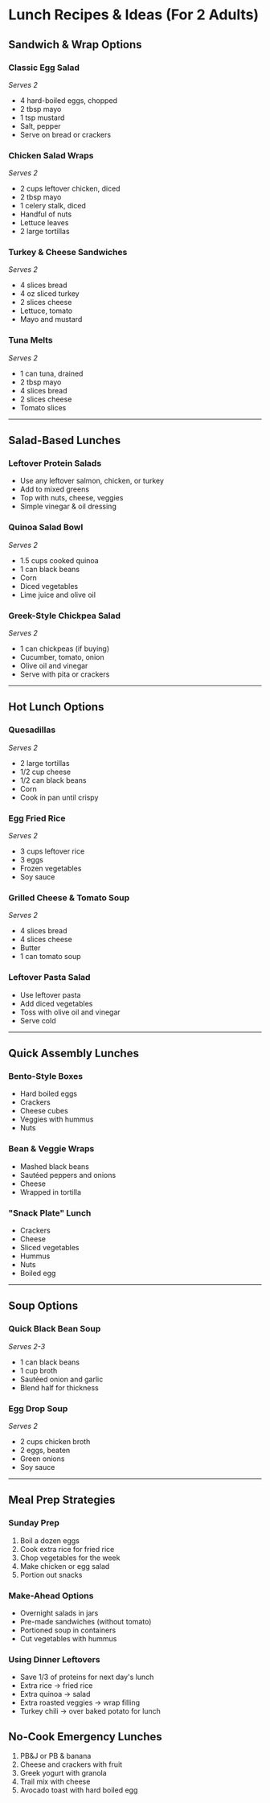 # Lunch Recipes & Ideas (For 2 Adults)

## Sandwich & Wrap Options

### Classic Egg Salad
*Serves 2*
- 4 hard-boiled eggs, chopped
- 2 tbsp mayo
- 1 tsp mustard
- Salt, pepper
- Serve on bread or crackers

### Chicken Salad Wraps
*Serves 2*
- 2 cups leftover chicken, diced
- 2 tbsp mayo
- 1 celery stalk, diced
- Handful of nuts
- Lettuce leaves
- 2 large tortillas

### Turkey & Cheese Sandwiches
*Serves 2*
- 4 slices bread
- 4 oz sliced turkey
- 2 slices cheese
- Lettuce, tomato
- Mayo and mustard

### Tuna Melts
*Serves 2*
- 1 can tuna, drained
- 2 tbsp mayo
- 4 slices bread
- 2 slices cheese
- Tomato slices

---

## Salad-Based Lunches

### Leftover Protein Salads
- Use any leftover salmon, chicken, or turkey
- Add to mixed greens
- Top with nuts, cheese, veggies
- Simple vinegar & oil dressing

### Quinoa Salad Bowl
*Serves 2*
- 1.5 cups cooked quinoa
- 1 can black beans
- Corn
- Diced vegetables
- Lime juice and olive oil

### Greek-Style Chickpea Salad
*Serves 2*
- 1 can chickpeas (if buying)
- Cucumber, tomato, onion
- Olive oil and vinegar
- Serve with pita or crackers

---

## Hot Lunch Options

### Quesadillas
*Serves 2*
- 2 large tortillas
- 1/2 cup cheese
- 1/2 can black beans
- Corn
- Cook in pan until crispy

### Egg Fried Rice
*Serves 2*
- 3 cups leftover rice
- 3 eggs
- Frozen vegetables
- Soy sauce

### Grilled Cheese & Tomato Soup
*Serves 2*
- 4 slices bread
- 4 slices cheese
- Butter
- 1 can tomato soup

### Leftover Pasta Salad
- Use leftover pasta
- Add diced vegetables
- Toss with olive oil and vinegar
- Serve cold

---

## Quick Assembly Lunches

### Bento-Style Boxes
- Hard boiled eggs
- Crackers
- Cheese cubes
- Veggies with hummus
- Nuts

### Bean & Veggie Wraps
- Mashed black beans
- Sautéed peppers and onions
- Cheese
- Wrapped in tortilla

### "Snack Plate" Lunch
- Crackers
- Cheese
- Sliced vegetables
- Hummus
- Nuts
- Boiled egg

---

## Soup Options

### Quick Black Bean Soup
*Serves 2-3*
- 1 can black beans
- 1 cup broth
- Sautéed onion and garlic
- Blend half for thickness

### Egg Drop Soup
*Serves 2*
- 2 cups chicken broth
- 2 eggs, beaten
- Green onions
- Soy sauce

---

## Meal Prep Strategies

### Sunday Prep
1. Boil a dozen eggs
2. Cook extra rice for fried rice
3. Chop vegetables for the week
4. Make chicken or egg salad
5. Portion out snacks

### Make-Ahead Options
- Overnight salads in jars
- Pre-made sandwiches (without tomato)
- Portioned soup in containers
- Cut vegetables with hummus

### Using Dinner Leftovers
- Save 1/3 of proteins for next day's lunch
- Extra rice → fried rice
- Extra quinoa → salad
- Extra roasted veggies → wrap filling
- Turkey chili → over baked potato for lunch

## No-Cook Emergency Lunches
1. PB&J or PB & banana
2. Cheese and crackers with fruit
3. Greek yogurt with granola
4. Trail mix with cheese
5. Avocado toast with hard boiled egg